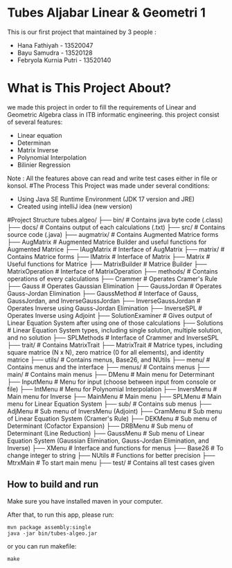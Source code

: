 # Tubes Aljabar Linear & Geometri 1

This is our first project that maintained by 3 people :
* Hana Fathiyah - 13520047
* Bayu Samudra - 13520128
* Febryola Kurnia Putri - 13520140

# What is This Project About?
we made this project in order to fill the requirements of Linear and Geometric Algebra class in ITB
informatic engineering. this project consist of several features:

* Linear equation
* Determinan
* Matrix Inverse
* Polynomial Interpolation
* Bilinier Regression

Note : All the features above can read and write test cases either in file or konsol.
#The Process
This Project was made under several conditions:
* Using Java SE Runtime Environment (JDK 17 version and JRE)
* Created using intelliJ idea (new version)

#Project Structure
tubes.algeo/
├── bin/                                                  # Contains java byte code (.class)
├── docs/                                               # Contains output of each calculations (.txt)
├── src/                                                  # Contains source code (.java)
├── augmatrix/                                      # Contains Augmented Matrice forms
├── AugMatrix                               # Augmented Matrice Builder and useful functions for Augmented Matrice
├── IAugMatrix                              # Interface of AugMatrix
├── matrix/                                         # Contains Matrice forms
├── IMatrix                                 # Interface of Matrix
├── Matrix                                  # Useful functions for Matrice
├── MatrixBuilder                           # Matrice Builder
├── MatrixOperation                         # Interface of MatrixOperation
├── methods/                                        # Contains operations of every calculations
├── Crammer                                 # Operates Cramer's Rule
├── Gauss                                   # Operates Gaussian Elimination
├── GaussJordan                             # Operates Gauss-Jordan Elimination
├── GaussMethod                             # Interface of Gauss, GaussJordan, and InverseGaussJordan
├── InverseGaussJordan                      # Operates Inverse using Gauss-Jordan Elimination
├── InverseSPL                              # Operates Inverse using Adjoint
├── SolutionExaminer                        # Gives output of Linear Equation System after using one of those calculations
├── Solutions                               # Linear Equation System types, including single solution, multiple solution, and no solution
├── SPLMethods                              # Interface of Crammer and InverseSPL
├── trait/                                          # Contains MatrixTrait
├── MatrixTrait                             # Matrice types, including square matrice (N x N), zero matrice (0 for all elements), and identity matrice
├── utils/                                          # Contains menus, Base26, and NUtils
├── menu/                                   # Contains menus and the interface
├── menus/                            # Contains menus
├── main/                      # Contains main menus
├── DMenu               # Main menu for Determinant
├── InputMenu           # Menu for input (choose between input from console or file)
├── IntMenu             # Menu for Polynomial Interpolation
├── InversMenu          # Main menu for Inverse
├── MainMenu            # Main menu
├── SPLMenu             # Main menu for Linear Equation System
├── sub/                       # Contains sub menus
├── AdjMenu             # Sub menu of InversMenu (Adjoint)
├── CramMenu            # Sub menu of Linear Equation System (Cramer's Rule)
├── DEKMenu             # Sub menu of Determinant (Cofactor Expansion)
├── DRBMenu             # Sub menu of Determinant (Line Reduction)
├── GaussMenu           # Sub menu of Linear Equation System (Gaussian Elimination, Gauss-Jordan Elimination, and Inverse)
├── XMenu                             # Interface and functions for menus
├── Base26                                   # To change integer to string
├── NUtils                                   # Functions for better precision
├── MtrxMain                                         # To start main menu
├── test/                                                 # Contains all test cases given


## How to build and run
Make sure you have installed maven in your computer.

After that, to run this app, please run:
```shell
mvn package assembly:single
java -jar bin/tubes-algeo.jar
```
or you can run makefile:
```shell
make
```